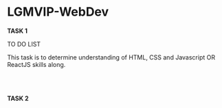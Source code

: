 # LGMVIP-WebDev

**TASK 1**

TO DO LIST

This task is to determine understanding  of HTML, CSS and Javascript OR ReactJS  skills along.

<br>
<br>


**TASK 2**
